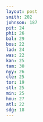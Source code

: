 ```yaml
---
layout: post
smith: 202
johnson: 187
pit: 24
phi: 26
bal: 29
bos: 22
lad: 24
was: 22
kan: 25
tam: 30
nyy: 26
cle: 25
tor: 19
stl: 25
min: 25
hou: 27
atl: 22
sdg: 18
---
```

